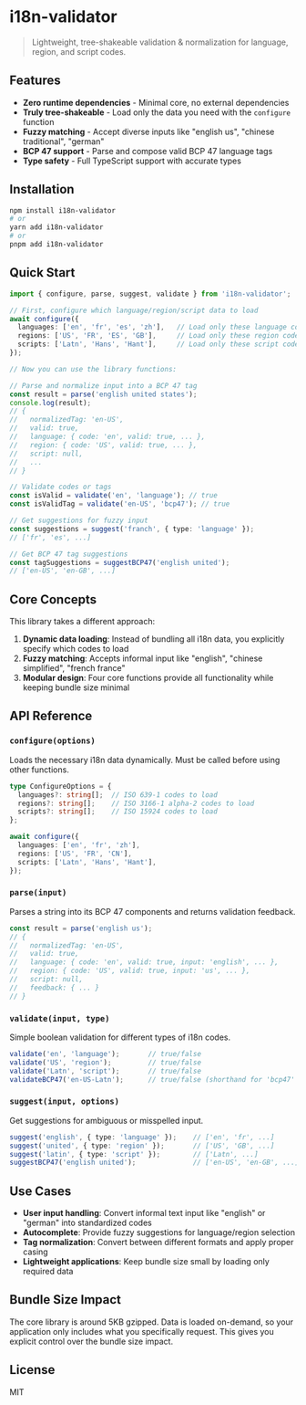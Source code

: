 # i18n-validator

> Lightweight, tree-shakeable validation & normalization for language, region, and script codes.

## Features

- **Zero runtime dependencies** - Minimal core, no external dependencies
- **Truly tree-shakeable** - Load only the data you need with the `configure` function
- **Fuzzy matching** - Accept diverse inputs like "english us", "chinese traditional", "german"
- **BCP 47 support** - Parse and compose valid BCP 47 language tags
- **Type safety** - Full TypeScript support with accurate types

## Installation

```bash
npm install i18n-validator
# or
yarn add i18n-validator
# or
pnpm add i18n-validator
```

## Quick Start

```typescript
import { configure, parse, suggest, validate } from 'i18n-validator';

// First, configure which language/region/script data to load
await configure({
  languages: ['en', 'fr', 'es', 'zh'],   // Load only these language codes
  regions: ['US', 'FR', 'ES', 'GB'],     // Load only these region codes
  scripts: ['Latn', 'Hans', 'Hant'],     // Load only these script codes
});

// Now you can use the library functions:

// Parse and normalize input into a BCP 47 tag
const result = parse('english united states');
console.log(result);
// {
//   normalizedTag: 'en-US',
//   valid: true,
//   language: { code: 'en', valid: true, ... },
//   region: { code: 'US', valid: true, ... },
//   script: null,
//   ...
// }

// Validate codes or tags
const isValid = validate('en', 'language'); // true
const isValidTag = validate('en-US', 'bcp47'); // true

// Get suggestions for fuzzy input
const suggestions = suggest('franch', { type: 'language' });
// ['fr', 'es', ...]

// Get BCP 47 tag suggestions
const tagSuggestions = suggestBCP47('english united');
// ['en-US', 'en-GB', ...]
```

## Core Concepts

This library takes a different approach:

1. **Dynamic data loading**: Instead of bundling all i18n data, you explicitly specify which codes to load
2. **Fuzzy matching**: Accepts informal input like "english", "chinese simplified", "french france"
3. **Modular design**: Four core functions provide all functionality while keeping bundle size minimal

## API Reference

### `configure(options)`

Loads the necessary i18n data dynamically. Must be called before using other functions.

```typescript
type ConfigureOptions = {
  languages?: string[];  // ISO 639-1 codes to load
  regions?: string[];    // ISO 3166-1 alpha-2 codes to load
  scripts?: string[];    // ISO 15924 codes to load
};

await configure({
  languages: ['en', 'fr', 'zh'],
  regions: ['US', 'FR', 'CN'],
  scripts: ['Latn', 'Hans', 'Hant'],
});
```

### `parse(input)`

Parses a string into its BCP 47 components and returns validation feedback.

```typescript
const result = parse('english us');
// {
//   normalizedTag: 'en-US',
//   valid: true,
//   language: { code: 'en', valid: true, input: 'english', ... },
//   region: { code: 'US', valid: true, input: 'us', ... },
//   script: null,
//   feedback: { ... }
// }
```

### `validate(input, type)`

Simple boolean validation for different types of i18n codes.

```typescript
validate('en', 'language');       // true/false
validate('US', 'region');         // true/false
validate('Latn', 'script');       // true/false
validateBCP47('en-US-Latn');      // true/false (shorthand for 'bcp47' type)
```

### `suggest(input, options)`

Get suggestions for ambiguous or misspelled input.

```typescript
suggest('english', { type: 'language' });    // ['en', 'fr', ...]
suggest('united', { type: 'region' });       // ['US', 'GB', ...]
suggest('latin', { type: 'script' });        // ['Latn', ...]
suggestBCP47('english united');              // ['en-US', 'en-GB', ...]
```

## Use Cases

- **User input handling**: Convert informal text input like "english" or "german" into standardized codes
- **Autocomplete**: Provide fuzzy suggestions for language/region selection
- **Tag normalization**: Convert between different formats and apply proper casing
- **Lightweight applications**: Keep bundle size small by loading only required data

## Bundle Size Impact

The core library is around 5KB gzipped. Data is loaded on-demand, so your application only includes what you specifically request. This gives you explicit control over the bundle size impact.

## License

MIT
